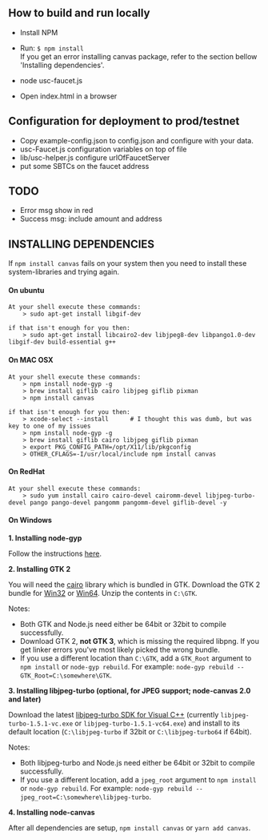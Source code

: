 ## How to build and run locally

- Install NPM
- Run: `$ npm install`   
    If you get an error installing canvas package, refer to the section bellow 'Installing dependencies'.
    
- node usc-faucet.js
- Open index.html in a browser


## Configuration for deployment to prod/testnet
- Copy example-config.json to config.json and configure with your data.
- usc-Faucet.js configuration variables on top of file
- lib/usc-helper.js configure urlOfFaucetServer
- put some SBTCs on the faucet address


## TODO
- Error msg show in red
- Success msg: include amount and address



## INSTALLING DEPENDENCIES
If `npm install canvas` fails on your system then you need to install these system-libraries and trying again.


#### On ubuntu

    At your shell execute these commands:
        > sudo apt-get install libgif-dev
 
    if that isn't enough for you then:
        > sudo apt-get install libcairo2-dev libjpeg8-dev libpango1.0-dev libgif-dev build-essential g++


#### On MAC OSX

    At your shell execute these commands:
        > npm install node-gyp -g
        > brew install giflib cairo libjpeg giflib pixman
        > npm install canvas

    if that isn't enough for you then:
        > xcode-select --install      # I thought this was dumb, but was key to one of my issues 
        > npm install node-gyp -g
        > brew install giflib cairo libjpeg giflib pixman
        > export PKG_CONFIG_PATH=/opt/X11/lib/pkgconfig
        > OTHER_CFLAGS=-I/usr/local/include npm install canvas


#### On RedHat

    At your shell execute these commands:
        > sudo yum install cairo cairo-devel cairomm-devel libjpeg-turbo-devel pango pango-devel pangomm pangomm-devel giflib-devel -y

#### On Windows
    
**1. Installing node-gyp** 

Follow the instructions [here](https://github.com/nodejs/node-gyp#on-windows).

**2. Installing GTK 2**

You will need the [cairo](http://cairographics.org/) library which is bundled in GTK. Download the GTK 2 bundle for [Win32](http://ftp.gnome.org/pub/GNOME/binaries/win32/gtk+/2.24/gtk+-bundle_2.24.10-20120208_win32.zip) or [Win64](http://ftp.gnome.org/pub/GNOME/binaries/win64/gtk+/2.22/gtk+-bundle_2.22.1-20101229_win64.zip). Unzip the contents in `C:\GTK`.

Notes:
- Both GTK and Node.js need either be 64bit or 32bit to compile successfully.
- Download GTK 2, **not GTK 3**, which is missing the required libpng. If you get linker errors you've most likely picked the wrong bundle.
- If you use a different location than `C:\GTK`, add a `GTK_Root` argument to `npm install` or `node-gyp rebuild`. For example: `node-gyp rebuild --GTK_Root=C:\somewhere\GTK`.
	
**3. Installing libjpeg-turbo (optional, for JPEG support; node-canvas 2.0 and later)**

Download the latest [libjpeg-turbo SDK for Visual C++](http://sourceforge.net/projects/libjpeg-turbo/files/) (currently `libjpeg-turbo-1.5.1-vc.exe` or `libjpeg-turbo-1.5.1-vc64.exe`) and install to its default location (`C:\libjpeg-turbo` if 32bit or `C:\libjpeg-turbo64` if 64bit).

Notes:
	
- Both libjpeg-turbo and Node.js need either be 64bit or 32bit to compile successfully.
- If you use a different location, add a `jpeg_root` argument to `npm install` or `node-gyp rebuild`. For example: `node-gyp rebuild --jpeg_root=C:\somewhere\libjpeg-turbo`.
	
**4. Installing node-canvas**

After all dependencies are setup, `npm install canvas` or `yarn add canvas`.